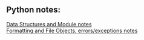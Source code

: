 ## Python notes:   
   [Data Structures and Module notes](https://colab.research.google.com/drive/1EJLwAT3klE6YTOljrPQU1U-E3sSUWroV?usp=sharing)  
   [Formatting and File Objects, errors/exceptions notes](https://colab.research.google.com/drive/1FAFPMZIGelmdcz8M1EKccuHsnYqDRWAW?usp=sharing)  

